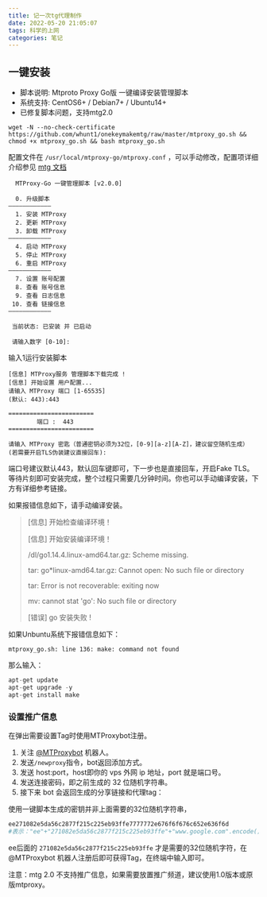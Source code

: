 ```yaml
---
title: 记一次tg代理制作
date: 2022-05-20 21:05:07
tags: 科学的上网
categories: 笔记
---
```


## 一键安装

- 脚本说明: Mtproto Proxy Go版 一键编译安装管理脚本
- 系统支持: CentOS6+ / Debian7+ / Ubuntu14+
- 已修复脚本问题，支持mtg2.0

 

```
wget -N --no-check-certificate https://github.com/whunt1/onekeymakemtg/raw/master/mtproxy_go.sh && chmod +x mtproxy_go.sh && bash mtproxy_go.sh
```

配置文件在 `/usr/local/mtproxy-go/mtproxy.conf` ，可以手动修改，配置项详细介绍参见 [mtg 文档](https://github.com/9seconds/mtg#environment-variables)

 <!--more-->

```
  MTProxy-Go 一键管理脚本 [v2.0.0]
  
  0. 升级脚本
————————————
  1. 安装 MTProxy
  2. 更新 MTProxy
  3. 卸载 MTProxy
————————————
  4. 启动 MTProxy
  5. 停止 MTProxy
  6. 重启 MTProxy
————————————
  7. 设置 账号配置
  8. 查看 账号信息
  9. 查看 日志信息
 10. 查看 链接信息
————————————

 当前状态: 已安装 并 已启动

 请输入数字 [0-10]:
```

输入1运行安装脚本

```
[信息] MTProxy服务 管理脚本下载完成 !
[信息] 开始设置 用户配置...
请输入 MTProxy 端口 [1-65535]
(默认: 443):443

========================
        端口 :  443
========================

请输入 MTProxy 密匙（普通密钥必须为32位，[0-9][a-z][A-Z]，建议留空随机生成）
(若需要开启TLS伪装建议直接回车):
```

端口号建议默认443，默认回车键即可，下一步也是直接回车，开启Fake TLS。
 等待片刻即可安装完成，整个过程只需要几分钟时间。你也可以手动编译安装，下方有详细参考链接。

如果报错信息如下，请手动编译安装。

> [信息] 开始检查编译环境！
>
> [信息] 开始安装编译环境！
>
> /dl/go1.14.4.linux-amd64.tar.gz: Scheme missing.
>
> tar: go*linux-amd64.tar.gz: Cannot open: No such file or directory
>
> tar: Error is not recoverable: exiting now
>
> mv: cannot stat 'go': No such file or directory
>
> [错误] go 安装失败 !

如果Unbuntu系统下报错信息如下：

```
mtproxy_go.sh: line 136: make: command not found
```

那么输入：

```c
apt-get update
apt-get upgrade -y
apt-get install make
```

### 设置推广信息

在弹出需要设置Tag时使用MTProxybot注册。

1. 关注 [@MTProxybot](https://t.me/mtproxybot) 机器人。
2. 发送`/newproxy`指令，bot返回添加方式。
3. 发送 host:port，host即你的 vps 外网 ip 地址，port 就是端口号。
4. 发送连接密码，即之前生成的 32 位随机字符串。
5. 接下来 bot 会返回生成的分享链接和代理tag：

使用一键脚本生成的密钥并非上面需要的32位随机字符串，

```bash
ee271082e5da56c2877f215c225eb93ffe7777772e676f6f676c652e636f6d
#表示："ee"+"271082e5da56c2877f215c225eb93ffe"+"www.google.com".encode().hex()
```

ee后面的 `271082e5da56c2877f215c225eb93ffe` 才是需要的32位随机字符，在@MTProxybot 机器人注册后即可获得Tag，在终端中输入即可。

注意：mtg 2.0 不支持推广信息，如果需要放置推广频道，建议使用1.0版本或原版mtproxy。

